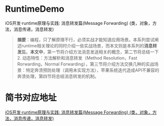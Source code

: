 # RuntimeDemo
iOS开发·runtime原理与实践: 消息转发篇(Message Forwarding) (类，对象，方法，消息传递，消息转发)

> **摘要**：编程，只了解原理不行，必须实战才能知道应用场景。本系列尝试阐述runtime相关理论的同时介绍一些实战场景，而本文则是本系列的**消息转发**篇。**本文中**，第一节将介绍方法消息发送相关的概念，第二节将总结一下2. 动态特性：方法解析和消息转发（Method Resolution，Fast Rorwarding，Normal Forwarding），第三节将介绍方法交换几种的实战场景：特定奔溃预防处理（调用未实现方法），苹果系统迭代造成API不兼容的奔溃处理，第四节将总结消息转发的机制。

# 简书对应地址

[iOS开发·runtime原理与实践: 消息转发篇(Message Forwarding) (类，对象，方法，消息传递，消息转发)](https://www.jianshu.com/p/2fd4b930588e)
